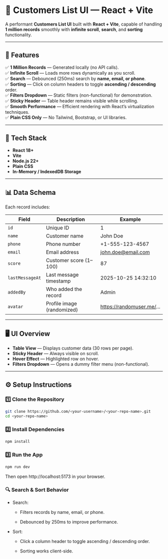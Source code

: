 # 🧾 Customers List UI — React + Vite

A performant **Customers List UI** built with **React + Vite**, capable of handling **1 million records** smoothly with **infinite scroll**, **search**, and **sorting** functionality.

---

## 🚀 Features

✅ **1 Million Records** — Generated locally (no API calls).  
✅ **Infinite Scroll** — Loads more rows dynamically as you scroll.  
✅ **Search** — Debounced (250ms) search by **name, email, or phone**.  
✅ **Sorting** — Click on column headers to toggle **ascending / descending** order.  
✅ **Filters Dropdown** — Static filters (non-functional) for demonstration.  
✅ **Sticky Header** — Table header remains visible while scrolling.  
✅ **Smooth Performance** — Efficient rendering with React’s virtualization techniques.  
✅ **Plain CSS Only** — No Tailwind, Bootstrap, or UI libraries.

---

## 🧩 Tech Stack

- **React 18+**
- **Vite**
- **Node.js 22+**
- **Plain CSS**
- **In-Memory / IndexedDB Storage**

---

## 📊 Data Schema

Each record includes:

| Field          | Description                 | Example                          |
|----------------|-----------------------------|----------------------------------|
| `id`           | Unique ID                   | 1                                |
| `name`         | Customer name               | John Doe                         |
| `phone`        | Phone number                | +1-555-123-4567                  |
| `email`        | Email address               | john.doe@email.com               |
| `score`        | Customer score (1–100)      | 87                               |
| `lastMessageAt`| Last message timestamp      | 2025-10-25 14:32:10              |
| `addedBy`      | Who added the record        | Admin                            |
| `avatar`       | Profile image (randomized)  | https://randomuser.me/...        |

---

## 🖥️ UI Overview

- **Table View** — Displays customer data (30 rows per page).
- **Sticky Header** — Always visible on scroll.
- **Hover Effect** — Highlighted row on hover.
- **Filters Dropdown** — Opens a dummy filter menu (non-functional).

---

## ⚙️ Setup Instructions

### 1️⃣ Clone the Repository
```bash
git clone https://github.com/<your-username>/<your-repo-name>.git
cd <your-repo-name>
```

### 2️⃣ Install Dependencies
```bash
npm install
```
### 3️⃣ Run the App
```bash
npm run dev
```

Then open http://localhost:5173
 in your browser.

### 🔍 Search & Sort Behavior

- Search:

  - Filters records by name, email, or phone.

  - Debounced by 250ms to improve performance.

- Sort:

  - Click a column header to toggle ascending / descending order.

  - Sorting works client-side.
